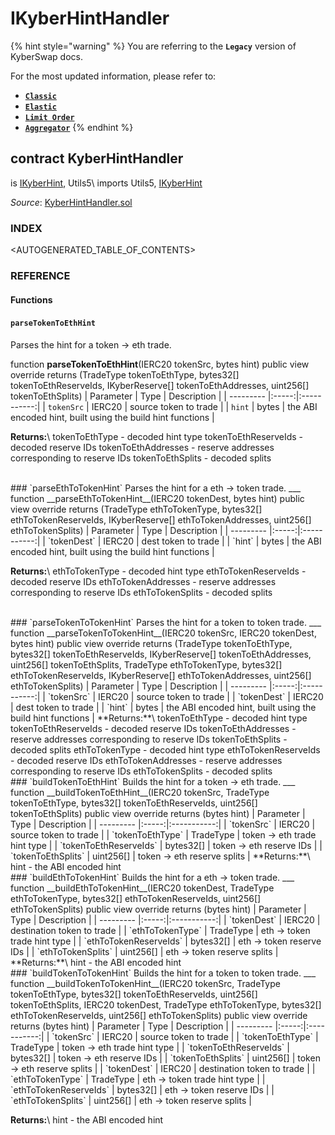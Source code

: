 # IKyberHintHandler

{% hint style="warning" %}
You are referring to the **`Legacy`** version of KyberSwap docs.

For the most updated information, please refer to:

* [**`Classic`**](../../../../liquidity-solutions/kyberswap-classic/)
* [**`Elastic`**](../../../../liquidity-solutions/kyberswap-elastic/)
* [**`Limit Order`**](../../../../kyberswap-solutions/limit-order/)
* [**`Aggregator`**](../../../../kyberswap-solutions/kyberswap-aggregator/)
{% endhint %}

## contract KyberHintHandler

is [IKyberHint](https://docs.kyberswap.com/Legacy/api-abi/core-smart-contracts/api\_abi-ikyberhint.md), Utils5\ imports Utils5, [IKyberHint](https://docs.kyberswap.com/Legacy/api-abi/core-smart-contracts/api\_abi-ikyberhint.md)

_Source_: [KyberHintHandler.sol](https://github.com/KyberNetwork/smart-contracts/blob/master/contracts/sol6/KyberHintHandler.sol)



### INDEX[​](https://docs.kyberswap.com/Legacy/api-abi/core-smart-contracts/api\_abi-kyberhinthandler#index) <a href="#index" id="index"></a>

\<AUTOGENERATED\_TABLE\_OF\_CONTENTS>

### REFERENCE[​](https://docs.kyberswap.com/Legacy/api-abi/core-smart-contracts/api\_abi-kyberhinthandler#reference) <a href="#reference" id="reference"></a>

#### Functions[​](https://docs.kyberswap.com/Legacy/api-abi/core-smart-contracts/api\_abi-kyberhinthandler#functions) <a href="#functions" id="functions"></a>

#### `parseTokenToEthHint`[​](https://docs.kyberswap.com/Legacy/api-abi/core-smart-contracts/api\_abi-kyberhinthandler#parsetokentoethhint) <a href="#parsetokentoethhint" id="parsetokentoethhint"></a>

Parses the hint for a token -> eth trade.



function **parseTokenToEthHint**(IERC20 tokenSrc, bytes hint) public view override returns (TradeType tokenToEthType, bytes32\[] tokenToEthReserveIds, IKyberReserve\[] tokenToEthAddresses, uint256\[] tokenToEthSplits) | Parameter | Type | Description | | --------- |:-----:|:-----------:| | `tokenSrc` | IERC20 | source token to trade | | `hint` | bytes | the ABI encoded hint, built using the build hint functions |

**Returns:**\ tokenToEthType - decoded hint type tokenToEthReserveIds - decoded reserve IDs tokenToEthAddresses - reserve addresses corresponding to reserve IDs tokenToEthSplits - decoded splits

\
\### \`parseEthToTokenHint\` Parses the hint for a eth -> token trade. \_\_\_ function \_\_parseEthToTokenHint\_\_(IERC20 tokenDest, bytes hint) public view override returns (TradeType ethToTokenType, bytes32\[] ethToTokenReserveIds, IKyberReserve\[] ethToTokenAddresses, uint256\[] ethToTokenSplits) | Parameter | Type | Description | | --------- |:-----:|:-----------:| | \`tokenDest\` | IERC20 | dest token to trade | | \`hint\` | bytes | the ABI encoded hint, built using the build hint functions |

**Returns:**\ ethToTokenType - decoded hint type ethToTokenReserveIds - decoded reserve IDs ethToTokenAddresses - reserve addresses corresponding to reserve IDs ethToTokenSplits - decoded splits

\
\### \`parseTokenToTokenHint\` Parses the hint for a token to token trade. \_\_\_ function \_\_parseTokenToTokenHint\_\_(IERC20 tokenSrc, IERC20 tokenDest, bytes hint) public view override returns (TradeType tokenToEthType, bytes32\[] tokenToEthReserveIds, IKyberReserve\[] tokenToEthAddresses, uint256\[] tokenToEthSplits, TradeType ethToTokenType, bytes32\[] ethToTokenReserveIds, IKyberReserve\[] ethToTokenAddresses, uint256\[] ethToTokenSplits) | Parameter | Type | Description | | --------- |:-----:|:-----------:| | \`tokenSrc\` | IERC20 | source token to trade | | \`tokenDest\` | IERC20 | dest token to trade | | \`hint\` | bytes | the ABI encoded hint, built using the build hint functions | \*\*Returns:\*\*\ tokenToEthType - decoded hint type tokenToEthReserveIds - decoded reserve IDs tokenToEthAddresses - reserve addresses corresponding to reserve IDs tokenToEthSplits - decoded splits ethToTokenType - decoded hint type ethToTokenReserveIds - decoded reserve IDs ethToTokenAddresses - reserve addresses corresponding to reserve IDs ethToTokenSplits - decoded splits\
\### \`buildTokenToEthHint\` Builds the hint for a token -> eth trade. \_\_\_ function \_\_buildTokenToEthHint\_\_(IERC20 tokenSrc, TradeType tokenToEthType, bytes32\[] tokenToEthReserveIds, uint256\[] tokenToEthSplits) public view override returns (bytes hint) | Parameter | Type | Description | | --------- |:-----:|:-----------:| | \`tokenSrc\` | IERC20 | source token to trade | | \`tokenToEthType\` | TradeType | token -> eth trade hint type | | \`tokenToEthReserveIds\` | bytes32\[] | token -> eth reserve IDs | | \`tokenToEthSplits\` | uint256\[] | token -> eth reserve splits | \*\*Returns:\*\*\ hint - the ABI encoded hint\
\### \`buildEthToTokenHint\` Builds the hint for a eth -> token trade. \_\_\_ function \_\_buildEthToTokenHint\_\_(IERC20 tokenDest, TradeType ethToTokenType, bytes32\[] ethToTokenReserveIds, uint256\[] ethToTokenSplits) public view override returns (bytes hint) | Parameter | Type | Description | | --------- |:-----:|:-----------:| | \`tokenDest\` | IERC20 | destination token to trade | | \`ethToTokenType\` | TradeType | eth -> token trade hint type | | \`ethToTokenReserveIds\` | bytes32\[] | eth -> token reserve IDs | | \`ethToTokenSplits\` | uint256\[] | eth -> token reserve splits | \*\*Returns:\*\*\ hint - the ABI encoded hint\
\### \`buildTokenToTokenHint\` Builds the hint for a token to token trade. \_\_\_ function \_\_buildTokenToTokenHint\_\_(IERC20 tokenSrc, TradeType tokenToEthType, bytes32\[] tokenToEthReserveIds, uint256\[] tokenToEthSplits, IERC20 tokenDest, TradeType ethToTokenType, bytes32\[] ethToTokenReserveIds, uint256\[] ethToTokenSplits) public view override returns (bytes hint) | Parameter | Type | Description | | --------- |:-----:|:-----------:| | \`tokenSrc\` | IERC20 | source token to trade | | \`tokenToEthType\` | TradeType | token -> eth trade hint type | | \`tokenToEthReserveIds\` | bytes32\[] | token -> eth reserve IDs | | \`tokenToEthSplits\` | uint256\[] | token -> eth reserve splits | | \`tokenDest\` | IERC20 | destination token to trade | | \`ethToTokenType\` | TradeType | eth -> token trade hint type | | \`ethToTokenReserveIds\` | bytes32\[] | eth -> token reserve IDs | | \`ethToTokenSplits\` | uint256\[] | eth -> token reserve splits |

**Returns:**\ hint - the ABI encoded hint
